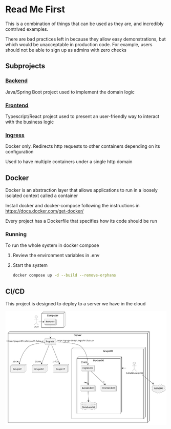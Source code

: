 # Read Me First

This is a combination of things that can be used as they are, and incredibly contrived examples.

There are bad practices left in because they allow easy demonstrations, but which would be unacceptable
in production code. For example, users should not be able to sign up as admins with zero checks

## Subprojects

### [Backend](./backend/README.md)

Java/Spring Boot project used to implement the domain logic

### [Frontend](./frontend/README.md)

Typescript/React project used to present an user-friendly way to interact with the business logic

### [Ingress](./ingress/README.md)

Docker only. Redirects http requests to other containers depending on its configuration

Used to have multiple containers under a single http domain

## Docker

Docker is an abstraction layer that allows applications to run in a loosely isolated context called a container

Install docker and docker-compose following the instructions in https://docs.docker.com/get-docker/

Every project has a Dockerfile that specifies how its code should be run

### Running

To run the whole system in docker compose

1. Review the environment variables in .env

2. Start the system
   ```bash
   docker compose up -d --build --remove-orphans
   ```

## CI/CD

This project is designed to deploy to a server we have in the cloud

![Server layout, showing how all the containers nest](docs/server.png)
